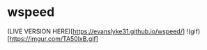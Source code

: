 # wspeed
(LIVE VERSION HERE)[https://evanslyke31.github.io/wspeed/]
!(gif)[https://imgur.com/TA50lxB.gif]
